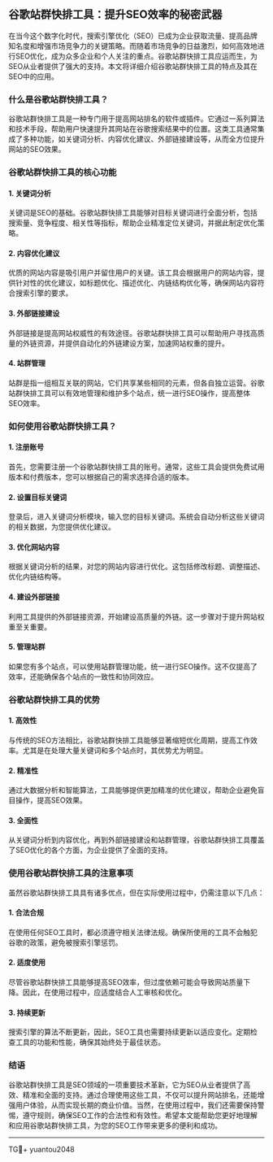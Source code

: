 ## 谷歌站群快排工具：提升SEO效率的秘密武器

在当今这个数字化时代，搜索引擎优化（SEO）已成为企业获取流量、提高品牌知名度和增强市场竞争力的关键策略。而随着市场竞争的日益激烈，如何高效地进行SEO优化，成为众多企业和个人关注的重点。谷歌站群快排工具应运而生，为SEO从业者提供了强大的支持。本文将详细介绍谷歌站群快排工具的特点及其在SEO中的应用。

### 什么是谷歌站群快排工具？

谷歌站群快排工具是一种专门用于提高网站排名的软件或插件。它通过一系列算法和技术手段，帮助用户快速提升其网站在谷歌搜索结果中的位置。这类工具通常集成了多种功能，如关键词分析、内容优化建议、外部链接建设等，从而全方位提升网站的SEO效果。

### 谷歌站群快排工具的核心功能

#### 1. 关键词分析

关键词是SEO的基础。谷歌站群快排工具能够对目标关键词进行全面分析，包括搜索量、竞争程度、相关性等指标，帮助企业精准定位关键词，并据此制定优化策略。

#### 2. 内容优化建议

优质的网站内容是吸引用户并留住用户的关键。该工具会根据用户的网站内容，提供针对性的优化建议，如标题优化、描述优化、内链结构优化等，确保网站内容符合搜索引擎的要求。

#### 3. 外部链接建设

外部链接是提高网站权威性的有效途径。谷歌站群快排工具可以帮助用户寻找高质量的外链资源，并提供自动化的外链建设方案，加速网站权重的提升。

#### 4. 站群管理

站群是指一组相互关联的网站，它们共享某些相同的元素，但各自独立运营。谷歌站群快排工具可以有效地管理和维护多个站点，统一进行SEO操作，提高整体SEO效率。

### 如何使用谷歌站群快排工具？

#### 1. 注册账号

首先，您需要注册一个谷歌站群快排工具的账号。通常，这些工具会提供免费试用版本和付费版本，您可以根据自己的需求选择合适的版本。

#### 2. 设置目标关键词

登录后，进入关键词分析模块，输入您的目标关键词。系统会自动分析这些关键词的相关数据，为您提供优化建议。

#### 3. 优化网站内容

根据关键词分析的结果，对您的网站内容进行优化。这包括修改标题、调整描述、优化内链结构等。

#### 4. 建设外部链接

利用工具提供的外部链接资源，开始建设高质量的外链。这一步骤对于提升网站权重至关重要。

#### 5. 管理站群

如果您有多个站点，可以使用站群管理功能，统一进行SEO操作。这不仅提高了效率，还能确保各个站点的一致性和协同效应。

### 谷歌站群快排工具的优势

#### 1. 高效性

与传统的SEO方法相比，谷歌站群快排工具能够显著缩短优化周期，提高工作效率。尤其是在处理大量关键词和多个站点时，其优势尤为明显。

#### 2. 精准性

通过大数据分析和智能算法，工具能够提供更加精准的优化建议，帮助企业避免盲目操作，提高SEO效果。

#### 3. 全面性

从关键词分析到内容优化，再到外部链接建设和站群管理，谷歌站群快排工具覆盖了SEO优化的各个方面，为企业提供了全面的支持。

### 使用谷歌站群快排工具的注意事项

虽然谷歌站群快排工具具有诸多优点，但在实际使用过程中，仍需注意以下几点：

#### 1. 合法合规

在使用任何SEO工具时，都必须遵守相关法律法规。确保所使用的工具不会触犯谷歌的政策，避免被搜索引擎惩罚。

#### 2. 适度使用

尽管谷歌站群快排工具能够提高SEO效率，但过度依赖可能会导致网站质量下降。因此，在使用过程中，应适度结合人工审核和优化。

#### 3. 持续更新

搜索引擎的算法不断更新，因此，SEO工具也需要持续更新以适应变化。定期检查工具的功能和性能，确保其始终处于最佳状态。

### 结语

谷歌站群快排工具是SEO领域的一项重要技术革新，它为SEO从业者提供了高效、精准和全面的支持。通过合理使用这些工具，不仅可以提升网站排名，还能增强用户体验，从而实现长期的商业价值。当然，在使用过程中，我们还需要保持警惕，遵守规则，确保SEO工作的合法性和有效性。希望本文能帮助您更好地理解和应用谷歌站群快排工具，为您的SEO工作带来更多的便利和成功。

---

TG💪+ yuantou2048